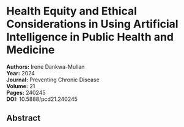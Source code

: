 # Health Equity and Ethical Considerations in Using Artificial Intelligence in Public Health and Medicine

**Authors:** Irene Dankwa-Mullan  
**Year:** 2024  
**Journal:** Preventing Chronic Disease  
**Volume:** 21  
**Pages:** 240245  
**DOI:** 10.5888/pcd21.240245  

## Abstract


